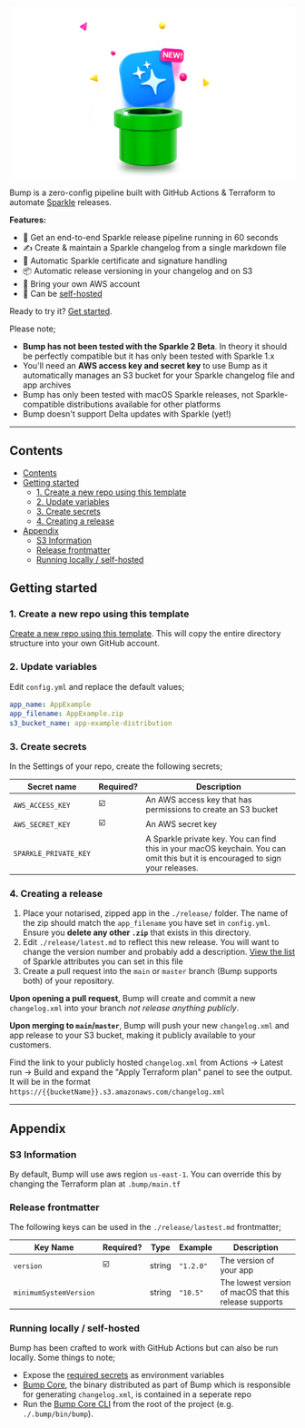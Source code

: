 
![](.bump/assets/artwork.png)

Bump is a zero-config pipeline built with GitHub Actions & Terraform to automate [Sparkle](https://sparkle-project.org) releases.

**Features:**

* 🚀  Get an end-to-end Sparkle release pipeline running in 60 seconds
* ✍️  Create & maintain a Sparkle changelog from a single markdown file
* 🔐  Automatic Sparkle certificate and signature handling
* 📦  Automatic release versioning in your changelog and on S3
* 🔑  Bring your own AWS account
* 🚐  Can be [self-hosted](#running-locally--self-hosted)

Ready to try it? [Get started](#getting-started).

Please note;

* **Bump has not been tested with the Sparkle 2 Beta**. In theory it should be perfectly compatible but it has only been tested with Sparkle 1.x
* You'll need an **AWS access key and secret key** to use Bump as it automatically manages an S3 bucket for your Sparkle changelog file and app archives
* Bump has only been tested with macOS Sparkle releases, not Sparkle-compatible distributions available for other platforms
* Bump doesn't support Delta updates with Sparkle (yet!)

---

## Contents

- [Contents](#contents)
- [Getting started](#getting-started)
  - [1. Create a new repo using this template](#1-create-a-new-repo-using-this-template)
  - [2. Update variables](#2-update-variables)
  - [3. Create secrets](#3-create-secrets)
  - [4. Creating a  release](#4-creating-a--release)
- [Appendix](#appendix)
  - [S3 Information](#s3-information)
  - [Release frontmatter](#release-frontmatter)
  - [Running locally / self-hosted](#running-locally--self-hosted)

## Getting started

### 1. Create a new repo using this template

[Create a new repo using this template](https://github.com/almonk/bump/generate). This will copy the entire directory structure into your own GitHub account.

### 2. Update variables

Edit `config.yml` and replace the default values;

```yaml
app_name: AppExample 
app_filename: AppExample.zip
s3_bucket_name: app-example-distribution
```

### 3. Create secrets

In the Settings of your repo, create the following secrets;

| Secret name           | Required? | Description                                                                                                                    |
|-----------------------|-----------|--------------------------------------------------------------------------------------------------------------------------------|
| `AWS_ACCESS_KEY`      |     ☑️     | An AWS access key that has permissions to create an S3 bucket                                                                  |
| `AWS_SECRET_KEY`      |     ☑️     | An AWS secret key                                                                                                              |
| `SPARKLE_PRIVATE_KEY` |           | A Sparkle private key. You can find this in your macOS keychain. You can omit this but it is encouraged to sign your releases. |

### 4. Creating a  release

1. Place your notarised, zipped app in the `./release/` folder. The name of the zip should match the `app_filename` you have set in `config.yml`. Ensure you **delete any other `.zip`** that exists in this directory.
2. Edit `./release/latest.md` to reflect this new release. You will want to change the version number and probably add a description. [View the list](#release-frontmatter) of Sparkle attributes you can set in this file
3. Create a pull request into the `main` or `master` branch (Bump supports both) of your repository. 

**Upon opening a pull request**, Bump will create and commit a new `changelog.xml` into your branch *not release anything publicly*.

**Upon merging to `main`/`master`**, Bump will push your new `changelog.xml` and app release to your S3 bucket, making it publicly available to your customers.

Find the link to your publicly hosted `changelog.xml` from Actions → Latest run → Build and expand the "Apply Terraform plan" panel to see the output. It will be in the format `https://{{bucketName}}.s3.amazonaws.com/changelog.xml`


---

## Appendix

### S3 Information

By default, Bump will use aws region `us-east-1`. You can override this by changing the Terraform plan at `.bump/main.tf`

### Release frontmatter

The following keys can be used in the `./release/lastest.md` frontmatter;

| Key Name               | Required? | Type   | Example | Description                                            |
|------------------------|-----------|--------|---------------|--------------------------------------------------------|
| `version`              | ☑️         | string | `"1.2.0"`     | The version of your app                                |
| `minimumSystemVersion` |           | string | `"10.5"`      | The lowest version of macOS that this release supports |

### Running locally / self-hosted

Bump has been crafted to work with GitHub Actions but can also be run locally. Some things to note;

* Expose the [required secrets](#3-create-secrets) as environment variables
* [Bump Core](https://github.com/replay-software/bump-core), the binary distributed as part of Bump which is responsible for generating `changelog.xml`, is contained in a seperate repo
* Run the [Bump Core CLI](https://github.com/replay-software/bump-core) from the root of the project (e.g. `./.bump/bin/bump`). 
